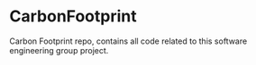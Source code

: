 # CarbonFootprint

Carbon Footprint repo, contains all code related to this software engineering group project.